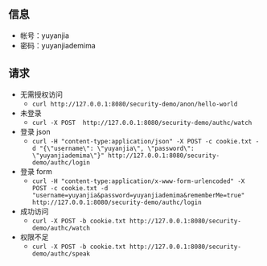 ## 信息
* 帐号：yuyanjia
* 密码：yuyanjiademima

## 请求
* 无需授权访问
    * `curl http://127.0.0.1:8080/security-demo/anon/hello-world`
* 未登录
   * `curl -X POST  http://127.0.0.1:8080/security-demo/authc/watch`
* 登录 json
   * `curl -H "content-type:application/json" -X POST -c cookie.txt -d "{\"username\": \"yuyanjia\", \"password\": \"yuyanjiademima\"}" http://127.0.0.1:8080/security-demo/authc/login`
* 登录 form
   * `curl -H "content-type:application/x-www-form-urlencoded" -X POST -c cookie.txt -d "username=yuyanjia&password=yuyanjiademima&rememberMe=true" http://127.0.0.1:8080/security-demo/authc/login`
* 成功访问
   * `curl -X POST -b cookie.txt http://127.0.0.1:8080/security-demo/authc/watch`
* 权限不足
   * `curl -X POST -b cookie.txt http://127.0.0.1:8080/security-demo/authc/speak`